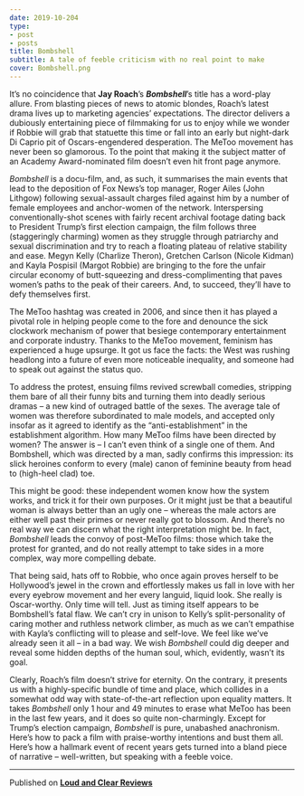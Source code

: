 ```yaml
---
date: 2019-10-204
type:
- post
- posts
title: Bombshell
subtitle: A tale of feeble criticism with no real point to make
cover: Bombshell.png
---
```


It’s no coincidence that **Jay Roach**’s ***Bombshell***’s title has a word-play allure. From blasting pieces of news to atomic blondes, Roach’s latest drama lives up to marketing agencies’ expectations. The director delivers a dubiously entertaining piece of filmmaking for us to enjoy while we wonder if Robbie will grab that statuette this time or fall into an early but night-dark Di Caprio pit of Oscars-engendered desperation. The MeToo movement has never been so glamorous. To the point that making it the subject matter of an Academy Award-nominated film doesn’t even hit front page anymore.

*Bombshell* is a docu-film, and, as such, it summarises the main events that lead to the deposition of Fox News’s top manager, Roger Ailes (John Lithgow) following sexual-assault charges filed against him by a number of female employees and anchor-women of the network. Interspersing conventionally-shot scenes with fairly recent archival footage dating back to President Trump’s first election campaign, the film follows three (staggeringly charming) women as they struggle through patriarchy and sexual discrimination and try to reach a floating plateau of relative stability and ease. Megyn Kelly (Charlize Theron), Gretchen Carlson (Nicole Kidman) and Kayla Pospisil (Margot Robbie) are bringing to the fore the unfair circular economy of butt-squeezing and dress-complimenting that paves women’s paths to the peak of their careers. And, to succeed, they’ll have to defy themselves first.

The MeToo hashtag was created in 2006, and since then it has played a pivotal role in helping people come to the fore and denounce the sick clockwork mechanism of power that besiege contemporary entertainment and corporate industry. Thanks to the MeToo movement, feminism has experienced a huge upsurge. It got us face the facts: the West was rushing headlong into a future of even more noticeable inequality, and someone had to speak out against the status quo.

To address the protest, ensuing films revived screwball comedies, stripping them bare of all their funny bits and turning them into deadly serious dramas – a new kind of outraged battle of the sexes. The average tale of women was therefore subordinated to male models, and accepted only insofar as it agreed to identify as the “anti-establishment” in the establishment algorithm. How many MeToo films have been directed by women? The answer is – I can’t even think of a single one of them. And Bombshell, which was directed by a man, sadly confirms this impression: its slick heroines conform to every (male) canon of feminine beauty from head to (high-heel clad) toe.

This might be good: these independent women know how the system works, and trick it for their own purposes. Or it might just be that a beautiful woman is always better than an ugly one – whereas the male actors are either well past their primes or never really got to blossom. And there’s no real way we can discern what the right interpretation might be. In fact, *Bombshell* leads the convoy of post-MeToo films: those which take the protest for granted, and do not really attempt to take sides in a more complex, way more compelling debate.

That being said, hats off to Robbie, who once again proves herself to be Hollywood’s jewel in the crown and effortlessly makes us fall in love with her every eyebrow movement and her every languid, liquid look. She really is Oscar-worthy. Only time will tell. Just as timing itself appears to be Bombshell’s fatal flaw. We can’t cry in unison to Kelly’s split-personality of caring mother and ruthless network climber, as much as we can’t empathise with Kayla’s conflicting will to please and self-love. We feel like we’ve already seen it all – in a bad way. We wish *Bombshell* could dig deeper and reveal some hidden depths of the human soul, which, evidently, wasn’t its goal.

Clearly, Roach’s film doesn’t strive for eternity. On the contrary, it presents us with a highly-specific bundle of time and place, which collides in a somewhat odd way with state-of-the-art reflection upon equality matters. It takes *Bombshell* only 1 hour and 49 minutes to erase what MeToo has been in the last few years, and it does so quite non-charmingly. Except for Trump’s election campaign, *Bombshell* is pure, unabashed anachronism. Here’s how to pack a film with praise-worthy intentions and bust them all. Here’s how a hallmark event of recent years gets turned into a bland piece of narrative – well-written, but speaking with a feeble voice.

---
Published on **[Loud and Clear Reviews](loudandclearreviews.com)**